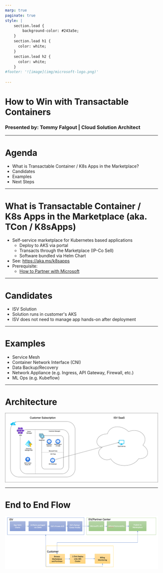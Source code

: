 ```yaml
---
marp: true
paginate: true
style: |
    section.lead {
        background-color: #243a5e;
    }
    section.lead h1 {
      color: white;
    }
    section.lead h2 {
      color: white;
    }
#footer: '![image](img/microsoft-logo.png)'

---
```

<!--
_class: lead invert
-->

# How to Win with Transactable Containers

### Presented by: Tommy Falgout | Cloud Solution Architect

---
# Agenda

- What is Transactable Container / K8s Apps in the Marketplace?
- Candidates
- Examples
- Next Steps

---

# What is Transactable Container / K8s Apps in the Marketplace (aka. TCon / K8sApps)

- Self-service marketplace for Kubernetes based applications
  - Deploy to AKS via portal
  - Transacts through the Marketplace (IP-Co Sell)
  - Software bundled via Helm Chart
- See: https://aka.ms/k8sapps
- Prerequisite: 
  - [How to Partner with Microsoft](https://lastcoolnameleft.github.io/how-to-partner-with-microsoft/)

---

# Candidates

- ISV Solution
- Solution runs in customer's AKS
- ISV does not need to manage app hands-on after deployment

---

# Examples

- Service Mesh
- Container Network Interface (CNI)
- Data Backup/Recovery
- Network Appliance (e.g. Ingress, API Gateway, Firewall, etc.)
- ML Ops (e.g. Kubeflow)

---

# Architecture

![img](img/customer-only-deployment.png)

---

# End to End Flow

![img](img/end-to-end-flow.png)